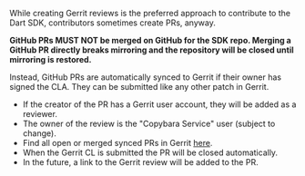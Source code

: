 While creating Gerrit reviews is the preferred approach to contribute to the
Dart SDK, contributors sometimes create PRs, anyway.

**GitHub PRs MUST NOT be merged on GitHub for the SDK repo. Merging a
GitHub PR directly breaks mirroring and the repository will be closed until mirroring
is restored.**

Instead, GitHub PRs are automatically synced to Gerrit if their owner has signed
the CLA. They can be submitted like any other patch in Gerrit.

*   If the creator of the PR has a Gerrit user account, they will be added as a
    reviewer.
*   The owner of the review is the "Copybara Service" user (subject to change).
*   Find all open or merged synced PRs in Gerrit
    [here](https://dart-review.googlesource.com/q/hashtag:%22github-pr%22+\(status:open%20OR%20status:merged\)).
*   When the Gerrit CL is submitted the PR will be closed automatically.
*   In the future, a link to the Gerrit review will be added to the PR.